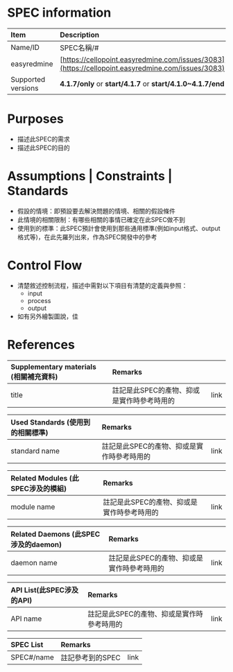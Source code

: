 # SPEC information

| Item | Description |
| :--- | :--- |
| Name/ID | SPEC名稱/\# |
| easyredmine | [https://cellopoint.easyredmine.com/issues/3083](https://cellopoint.easyredmine.com/issues/3083) |
| Supported versions | **4.1.7/only** or **start/4.1.7** or **start/4.1.0~4.1.7/end** |

# Purposes

* 描述此SPEC的需求
* 描述此SPEC的目的

# Assumptions \| Constraints \| Standards

* 假設的情境：即預設要去解決問題的情境、相關的假設條件
* 此情境的相關限制：有哪些相關的事情已確定在此SPEC做不到
* 使用到的標準：此SPEC預計會使用到那些通用標準\(例如input格式、output格式等\)，在此先羅列出來，作為SPEC開發中的參考

# Control Flow

* 清楚敘述控制流程，描述中需對以下項目有清楚的定義與參照：
  * input
  * process
  * output
* 如有另外繪製圖說，佳

# References

| Supplementary materials \(相關補充資料\) | Remarks |  |
| :--- | :--- | :--- |
| title | 註記是此SPEC的產物、抑或是實作時參考時用的 | link |

| Used Standards \(使用到的相關標準\) | Remarks |  |
| :--- | :--- | :--- |
| standard name | 註記是此SPEC的產物、抑或是實作時參考時用的 | link |

| Related Modules \(此SPEC涉及的模組\) | Remarks |  |
| :--- | :--- | :--- |
| module name | 註記是此SPEC的產物、抑或是實作時參考時用的 | link |

| Related Daemons \(此SPEC涉及的daemon\) | Remarks |  |
| :--- | :--- | :--- |
| daemon name | 註記是此SPEC的產物、抑或是實作時參考時用的 | link |

| API List\(此SPEC涉及的API\) | Remarks |  |
| :--- | :--- | :--- |
| API name | 註記是此SPEC的產物、抑或是實作時參考時用的 | link |

| SPEC List | Remarks |  |
| :--- | :--- | :--- |
| SPEC\#/name | 註記參考到的SPEC | link |



